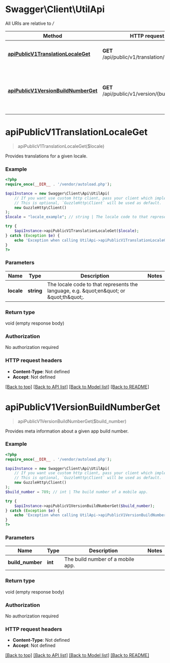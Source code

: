 # Swagger\Client\UtilApi

All URIs are relative to */*

Method | HTTP request | Description
------------- | ------------- | -------------
[**apiPublicV1TranslationLocaleGet**](UtilApi.md#apipublicv1translationlocaleget) | **GET** /api/public/v1/translation/{locale} | Provides translations for a given locale.
[**apiPublicV1VersionBuildNumberGet**](UtilApi.md#apipublicv1versionbuildnumberget) | **GET** /api/public/v1/version/{buildNumber} | Provides meta information about a given app build number.

# **apiPublicV1TranslationLocaleGet**
> apiPublicV1TranslationLocaleGet($locale)

Provides translations for a given locale.

### Example
```php
<?php
require_once(__DIR__ . '/vendor/autoload.php');

$apiInstance = new Swagger\Client\Api\UtilApi(
    // If you want use custom http client, pass your client which implements `GuzzleHttp\ClientInterface`.
    // This is optional, `GuzzleHttp\Client` will be used as default.
    new GuzzleHttp\Client()
);
$locale = "locale_example"; // string | The locale code to that represents the language, e.g. \"en\" or \"th\".

try {
    $apiInstance->apiPublicV1TranslationLocaleGet($locale);
} catch (Exception $e) {
    echo 'Exception when calling UtilApi->apiPublicV1TranslationLocaleGet: ', $e->getMessage(), PHP_EOL;
}
?>
```

### Parameters

Name | Type | Description  | Notes
------------- | ------------- | ------------- | -------------
 **locale** | **string**| The locale code to that represents the language, e.g. \&quot;en\&quot; or \&quot;th\&quot;. |

### Return type

void (empty response body)

### Authorization

No authorization required

### HTTP request headers

 - **Content-Type**: Not defined
 - **Accept**: Not defined

[[Back to top]](#) [[Back to API list]](../../README.md#documentation-for-api-endpoints) [[Back to Model list]](../../README.md#documentation-for-models) [[Back to README]](../../README.md)

# **apiPublicV1VersionBuildNumberGet**
> apiPublicV1VersionBuildNumberGet($build_number)

Provides meta information about a given app build number.

### Example
```php
<?php
require_once(__DIR__ . '/vendor/autoload.php');

$apiInstance = new Swagger\Client\Api\UtilApi(
    // If you want use custom http client, pass your client which implements `GuzzleHttp\ClientInterface`.
    // This is optional, `GuzzleHttp\Client` will be used as default.
    new GuzzleHttp\Client()
);
$build_number = 789; // int | The build number of a mobile app.

try {
    $apiInstance->apiPublicV1VersionBuildNumberGet($build_number);
} catch (Exception $e) {
    echo 'Exception when calling UtilApi->apiPublicV1VersionBuildNumberGet: ', $e->getMessage(), PHP_EOL;
}
?>
```

### Parameters

Name | Type | Description  | Notes
------------- | ------------- | ------------- | -------------
 **build_number** | **int**| The build number of a mobile app. |

### Return type

void (empty response body)

### Authorization

No authorization required

### HTTP request headers

 - **Content-Type**: Not defined
 - **Accept**: Not defined

[[Back to top]](#) [[Back to API list]](../../README.md#documentation-for-api-endpoints) [[Back to Model list]](../../README.md#documentation-for-models) [[Back to README]](../../README.md)

